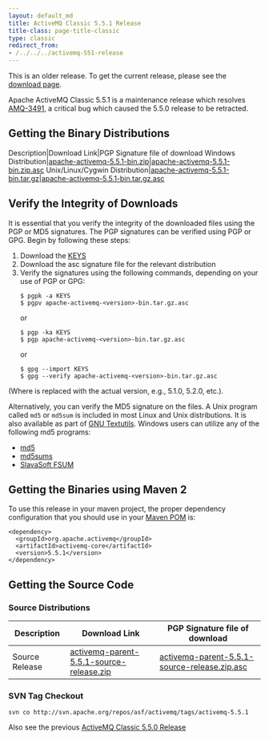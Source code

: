 ```yaml
---
layout: default_md
title: ActiveMQ Classic 5.5.1 Release 
title-class: page-title-classic
type: classic
redirect_from:
- /../../../activemq-551-release
---
```


<div class="alert alert-warning">
  This is an older release. To get the current release, please see the <a href="{{site.baseurl}}/components/classic/download" class="alert-link">download page</a>.
</div>

Apache ActiveMQ Classic 5.5.1 is a maintenance release which resolves [AMQ-3491](https://issues.apache.org/jira/browse/AMQ-3491), a critical bug which caused the 5.5.0 release to be retracted.

Getting the Binary Distributions
--------------------------------

Description|Download Link|PGP Signature file of download
Windows Distribution|[apache-activemq-5.5.1-bin.zip](http://archive.apache.org/dist/activemq/apache-activemq/5.5.1/apache-activemq-5.5.1-bin.zip)|[apache-activemq-5.5.1-bin.zip.asc](http://archive.apache.org/dist/activemq/apache-activemq/5.5.1/apache-activemq-5.5.1-bin.zip.asc)
Unix/Linux/Cygwin Distribution|[apache-activemq-5.5.1-bin.tar.gz](http://archive.apache.org/dist/activemq/apache-activemq/5.5.1/apache-activemq-5.5.1-bin.tar.gz)|[apache-activemq-5.5.1-bin.tar.gz.asc](http://archive.apache.org/dist/activemq/apache-activemq/5.5.1/apache-activemq-5.5.1-bin.tar.gz.asc)

Verify the Integrity of Downloads
---------------------------------

It is essential that you verify the integrity of the downloaded files using the PGP or MD5 signatures. The PGP signatures can be verified using PGP or GPG. Begin by following these steps:

1.  Download the [KEYS](http://www.apache.org/dist/activemq/KEYS)
2.  Download the asc signature file for the relevant distribution
3.  Verify the signatures using the following commands, depending on your use of PGP or GPG:
    ```
    $ pgpk -a KEYS
    $ pgpv apache-activemq-<version>-bin.tar.gz.asc
    ```
    or
    ```
    $ pgp -ka KEYS
    $ pgp apache-activemq-<version>-bin.tar.gz.asc
    ```
    or
    ```
    $ gpg --import KEYS
    $ gpg --verify apache-activemq-<version>-bin.tar.gz.asc
    ```

(Where <version> is replaced with the actual version, e.g., 5.1.0, 5.2.0, etc.).

Alternatively, you can verify the MD5 signature on the files. A Unix program called `md5` or `md5sum` is included in most Linux and Unix distributions. It is also available as part of [GNU Textutils](http://www.gnu.org/software/textutils/textutils.html). Windows users can utilize any of the following md5 programs:

*   [md5](http://www.fourmilab.ch/md5/)
*   [md5sums](http://www.pc-tools.net/win32/md5sums/)
*   [SlavaSoft FSUM](http://www.slavasoft.com/fsum/)

Getting the Binaries using Maven 2
----------------------------------

To use this release in your maven project, the proper dependency configuration that you should use in your [Maven POM](http://maven.apache.org/guides/introduction/introduction-to-the-pom.html) is:
```
<dependency>
  <groupId>org.apache.activemq</groupId>
  <artifactId>activemq-core</artifactId>
  <version>5.5.1</version>
</dependency>
```

Getting the Source Code
-----------------------

### Source Distributions

Description|Download Link|PGP Signature file of download
---|---|---
Source Release|[activemq-parent-5.5.1-source-release.zip](http://archive.apache.org/dist/activemq/apache-activemq/5.5.1/activemq-parent-5.5.1-source-release.zip)|[activemq-parent-5.5.1-source-release.zip.asc](http://archive.apache.org/dist/activemq/apache-activemq/5.5.1/activemq-parent-5.5.1-source-release.zip.asc)

### SVN Tag Checkout

```
svn co http://svn.apache.org/repos/asf/activemq/tags/activemq-5.5.1
```

Also see the previous [ActiveMQ Classic 5.5.0 Release](classic-05-05-00)

